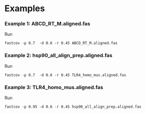 # Examples

### Example 1: ABCD_RT_M.aligned.fas

Run

    fastcov -p 0.7  -d 0.6 -r 0.45 ABCD_RT_M.aligned.fas


### Example 2: hsp90_all_align_prep.aligned.fas

Run

    fastcov -p 0.7  -d 0.6 -r 0.45 TLR4_homo_mus.aligned.fas

### Example 3: TLR4_homo_mus.aligned.fas

Run

    fastcov -p 0.95 -d 0.6 -r 0.45 hsp90_all_align_prep.aligned.fas

